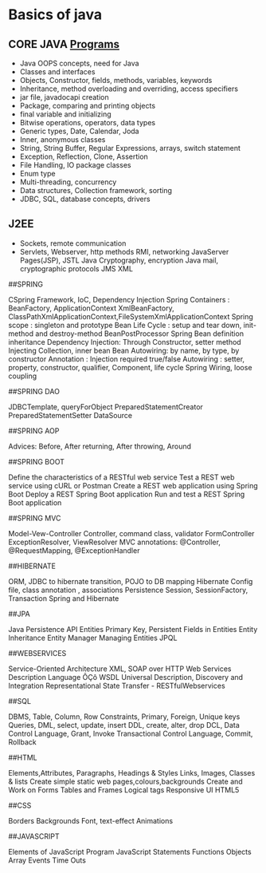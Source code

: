 # Basics of java
## CORE JAVA [Programs](https://github.com/Shailendra-Java/Basics-of-java)

- Java OOPS concepts, need for Java
- Classes and interfaces
- Objects, Constructor, fields, methods, variables, keywords
- Inheritance, method overloading and overriding, access specifiers
- jar file, javadocapi creation
- Package, comparing and printing objects
- final variable and initializing
- Bitwise operations, operators, data types
- Generic types, Date, Calendar, Joda
- Inner, anonymous classes
- String, String Buffer, Regular Expressions, arrays, switch statement
- Exception, Reflection, Clone, Assertion
- File Handling, IO package classes
- Enum type
- Multi-threading, concurrency
- Data structures, Collection framework, sorting
- JDBC, SQL, database concepts, drivers

## J2EE

- Sockets, remote communication
- Servlets, Webserver, http methods
RMI, networking
JavaServer Pages(JSP), JSTL
Java Cryptography, encryption
Java mail, cryptographic protocols
JMS
XML

##SPRING

CSpring Framework, IoC, Dependency Injection
Spring Containers : BeanFactory, ApplicationContext
XmlBeanFactory, ClassPathXmlApplicationContext,FileSystemXmlApplicationContext
Spring scope : singleton and prototype
Bean Life Cycle : setup and tear down, init-method and destroy-method
BeanPostProcessor
Spring Bean definition inheritance
Dependency Injection: Through Constructor, setter method
Injecting Collection, inner bean
Bean Autowiring: by name, by type, by constructor
Annotation : Injection required true/false
Autowiring : setter, property, constructor, qualifier, Component, life cycle
Spring Wiring, loose coupling

##SPRING DAO

JDBCTemplate, queryForObject
PreparedStatementCreator
PreparedStatementSetter
DataSource

##SPRING AOP

Advices: Before, After returning, After throwing, Around

##SPRING BOOT

 Define the characteristics of a RESTful web service
 Test a REST web service using cURL or Postman
 Create a REST web application using Spring Boot
 Deploy a REST Spring Boot application
Run and test a REST Spring Boot application

##SPRING MVC

Model-Vew-Controller
Controller, command class, validator
FormController
ExceptionResolver, ViewResolver
MVC annotations: @Controller, @RequestMapping, @ExceptionHandler

##HIBERNATE

ORM, JDBC to hibernate transition, POJO to DB mapping
Hibernate Config file, class annotation , associations
Persistence
Session, SessionFactory, Transaction
Spring and Hibernate

##JPA

Java Persistence API
Entities
Primary Key, Persistent Fields in Entities
Entity Inheritance
Entity Manager
Managing Entities
JPQL

##WEBSERVICES

Service-Oriented Architecture
XML, SOAP over HTTP
Web Services Description Language ÔÇô WSDL
Universal Description, Discovery and Integration
Representational State Transfer - RESTfulWebservices

##SQL

DBMS, Table, Column, Row
Constraints, Primary, Foreign, Unique keys
Queries, DML, select, update, insert
DDL, create, alter, drop
DCL, Data Control Language, Grant, Invoke
Transactional Control Language, Commit, Rollback

##HTML

Elements,Attributes, Paragraphs, Headings & Styles
Links, Images, Classes & lists
Create simple static web pages,colours,backgrounds
Create and Work on Forms
Tables and Frames
Logical tags
Responsive UI
HTML5

##CSS

Borders
Backgrounds
Font, text-effect
Animations

##JAVASCRIPT

Elements of JavaScript Program
JavaScript Statements
Functions
Objects
Array
Events
Time Outs
